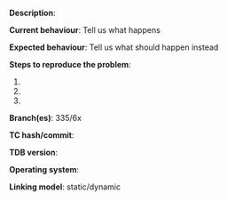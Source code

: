 **Description**:

**Current behaviour**: Tell us what happens

**Expected behaviour**: Tell us what should happen instead

**Steps to reproduce the problem**:

1. 
2. 
3. 

**Branch(es)**: 335/6x  

**TC hash/commit**:  

**TDB version**:  

**Operating system**:  

**Linking model**: static/dynamic


[//]: # (This template is for problem reports, for other type of reports edit it accordingly)
[//]: # (If this is a crash report, include the crashlog with https://gist.github.com/)
